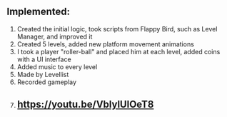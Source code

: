 ## Implemented:
1. Created the initial logic, took scripts from Flappy Bird, such as Level Manager, and improved it
2. Created 5 levels, added new platform movement animations
3. I took a player "roller-ball" and placed him at each level, added coins with a UI interface
4. Added music to every level
5. Made by Levellist
6. Recorded gameplay
7. ## https://youtu.be/VblylUlOeT8 
